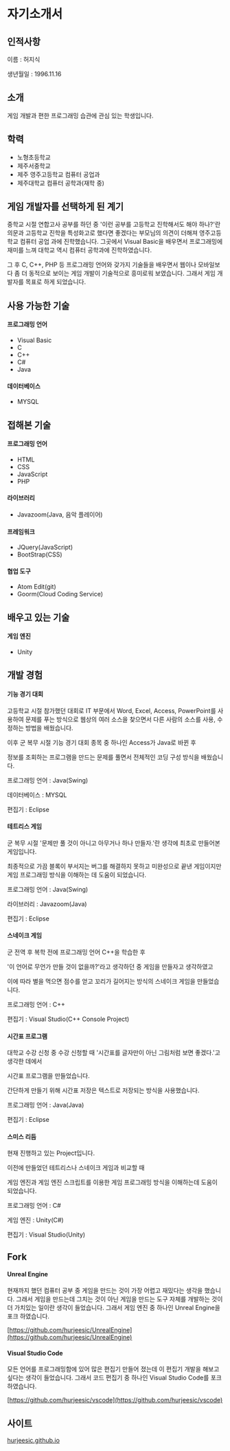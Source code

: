 # **자기소개서**

## 인적사항

이름 : 허지식

생년월일 : 1996.11.16



## 소개

게임 개발과 편한 프로그래밍 습관에 관심 있는 학생입니다.



## 학력

* 노형초등학교
* 제주서중학교
* 제주 영주고등학교 컴퓨터 공업과
* 제주대학교 컴퓨터 공학과(재학 중)



## 게임 개발자를 선택하게 된 계기

중학교 시절 연합고사 공부를 하던 중 '이런 공부를 고등학교 진학해서도 해야 하나?'란 의문과 고등학교 진학을 특성화고로 했다면 좋겠다는 부모님의 의견이 더해져 영주고등학교 컴퓨터 공업 과에 진학했습니다. 그곳에서 Visual Basic을 배우면서 프로그래밍에 재미를 느껴 대학교 역시 컴퓨터 공학과에 진학하였습니다.

그 후 C, C++, PHP 등 프로그래밍 언어와 갖가지 기술들을 배우면서 웹이나 모바일보다 좀 더 동적으로 보이는 게임 개발이 기술적으로 흥미로워 보였습니다. 그래서 게임 개발자를 목표로 하게 되었습니다.



## 사용 가능한 기술

#### 프로그래밍 언어

* Visual Basic
* C
* C++
* C#
* Java



#### 데이터베이스
* MYSQL



## 접해본 기술
#### 프로그래밍 언어

* HTML
* CSS
* JavaScript
* PHP



#### 라이브러리

* Javazoom(Java, 음악 플레이어)



#### 프레임워크

* JQuery(JavaScript)
* BootStrap(CSS)



#### 협업 도구

* Atom Edit(git)
* Goorm(Cloud Coding Service)



## 배우고 있는 기술
#### 게임 엔진

* Unity



## 개발 경험

#### 기능 경기 대회

고등학교 시절 참가했던 대회로 IT 부문에서 Word, Excel, Access, PowerPoint를 사용하여 문제를 푸는 방식으로 웹상의 여러 소스을 찾으면서 다른 사람의 소스를 사용, 수정하는 방법을 배웠습니다.

이후 군 복무 시절 기능 경기 대회 종목 중 하나인 Access가 Java로 바뀐 후

정보를 조회하는 프로그램을 만드는 문제를 풀면서 전체적인 코딩 구성 방식을 배웠습니다.

프로그래밍 언어 : Java(Swing)

데이터베이스 : MYSQL

편집기 : Eclipse



#### 테트리스 게임

군 복무 시절 '문제만 풀 것이 아니고 아무거나 하나 만들자.'란 생각에 최초로 만들어본 게임입니다.

최종적으로 가끔 블록이 부서지는 버그를 해결하지 못하고 미완성으로 끝낸 게임이지만 게임 프로그래밍 방식을 이해하는 데 도움이 되었습니다.

프로그래밍 언어 : Java(Swing)

라이브러리 : Javazoom(Java)

편집기 : Eclipse



#### 스네이크 게임

군 전역 후 복학 전에 프로그래밍 언어 C++을 학습한 후

'이 언어로 무언가 만들 것이 없을까?'라고 생각하던 중 게임을 만들자고 생각하였고

이에 따라 별을 먹으면 점수를 얻고 꼬리가 길어지는 방식의 스네이크 게임을 만들었습니다.

프로그래밍 언어 : C++

편집기 : Visual Studio(C++ Console Project)



#### 시간표 프로그램

대학교 수강 신청 중 수강 신청할 때 '시간표를 글자만이 아닌 그림처럼 보면 좋겠다.'고 생각한 데에서

시간표 프로그램을 만들었습니다.

간단하게 만들기 위해 시간표 저장은 텍스트로 저장되는 방식을 사용했습니다.

프로그래밍 언어 : Java(Java)

편집기 : Eclipse



#### 스미스 리듬

현재 진행하고 있는 Project입니다.

이전에 만들었던 테트리스나 스네이크 게임과 비교할 때

게임 엔진과 게임 엔진 스크립트를 이용한 게임 프로그래밍 방식을 이해하는데 도움이 되었습니다.

프로그래밍 언어 : C#

게임 엔진 : Unity(C#)

편집기 : Visual Studio(Unity)



## Fork
#### Unreal Engine

현재까지 했던 컴퓨터 공부 중 게임을 만드는 것이 가장 어렵고 재밌다는 생각을 했습니다.
그래서 게임을 만드는데 그치는 것이 아닌 게임을 만드는 도구 자체를 개발하는 것이 더 가치있는 일이란 생각이 들었습니다.
그래서 게임 엔진 중 하나인 Unreal Engine을 포크 하였습니다.

[https://github.com/hurjeesic/UnrealEngine](https://github.com/hurjeesic/UnrealEngine)



#### Visual Studio Code

모든 언어를 프로그래밍함에 있어 많은 편집기 만들어 졌는데
이 편집기 개발을 해보고 싶다는 생각이 들었습니다.
그래서 코드 편집기 중 하나인 Visual Studio Code를 포크 하였습니다.

[https://github.com/hurjeesic/vscode](https://github.com/hurjeesic/vscode)



## 사이트

[hurjeesic.github.io](https://hurjeesic.github.io)
